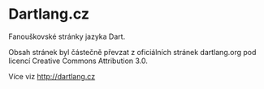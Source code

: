# Dartlang.cz

Fanouškovské stránky jazyka Dart.

Obsah stránek byl částečně převzat z oficiálních stránek dartlang.org pod licencí Creative Commons Attribution 3.0.

Více viz http://dartlang.cz
